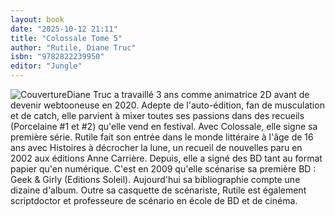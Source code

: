 ```yaml
---
layout: book
date: "2025-10-12 21:11"
title: "Colossale Tome 5"
author: "Rutile, Diane Truc"
isbn: "9782822239950"
editor: "Jungle"
---
```

![Couverture](/img/9782822239950.jpeg)Diane Truc a travaillé 3 ans comme animatrice 2D avant de devenir webtooneuse en 2020. Adepte de l'auto-édition, fan de musculation et de catch, elle parvient à mixer toutes ses passions dans des recueils (Porcelaine #1 et #2) qu'elle vend en festival. Avec Colossale, elle signe sa première série.
Rutile fait son entrée dans le monde littéraire à l'âge de 16 ans avec Histoires à décrocher la lune, un recueil de nouvelles paru en 2002 aux éditions Anne Carrière. Depuis, elle a signé des BD tant au format papier qu'en numérique. C'est en 2009 qu'elle scénarise sa première BD : Geek & Girly (Editions Soleil). Aujourd'hui sa bibliographie compte une dizaine d'album. Outre sa casquette de scénariste, Rutile est également scriptdoctor et professeure de scénario en école de BD et de cinéma.